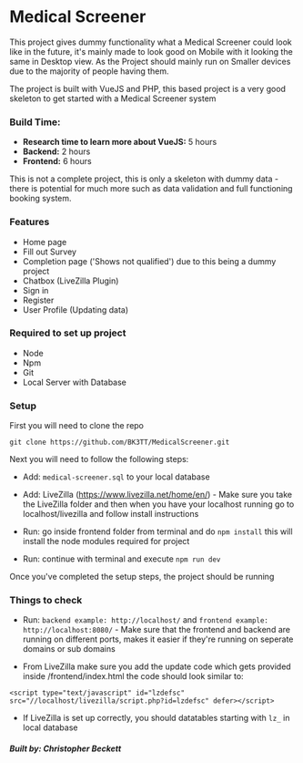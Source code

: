 # Medical Screener

This project gives dummy functionality what a Medical Screener could look like in the future, it's mainly made to look good on Mobile with it looking the same in Desktop view. As the Project should mainly run on Smaller devices due to the majority of people having them.

The project is built with VueJS and PHP, this based project is a very good skeleton to get started with a Medical Screener system

### Build Time:

- **Research time to learn more about VueJS:** 5 hours
- **Backend:** 2 hours
- **Frontend:** 6 hours

This is not a complete project, this is only a skeleton with dummy data - there is potential for much more such as data validation and full functioning booking system.

### Features

- Home page
- Fill out Survey 
- Completion page ('Shows not qualified') due to this being a dummy project
- Chatbox (LiveZilla Plugin)
- Sign in
- Register
- User Profile (Updating data)

### Required to set up project 

- Node 
- Npm 
- Git
- Local Server with Database

### Setup

First you will need to clone the repo

 ```git clone https://github.com/BK3TT/MedicalScreener.git```
 
Next you will need to follow the following steps:
 
 - Add: ```medical-screener.sql``` to your local database
 - Add: LiveZilla (https://www.livezilla.net/home/en/) - Make sure you take the LiveZilla folder and then when you have your localhost running go to localhost/livezilla and follow install instructions
 
 - Run: go inside frontend folder from terminal and do ```npm install``` this will install the node modules required for project
 - Run: continue with terminal and execute ```npm run dev```
 
 Once you've completed the setup steps, the project should be running
 
 ### Things to check
 
 - Run: ```backend example: http://localhost/``` and ```frontend example: http://localhost:8080/``` - Make sure that the frontend and backend are running on different ports, makes it easier if they're running on seperate domains or sub domains
 
 - From LiveZilla make sure you add the update code which gets provided inside /frontend/index.html the code should look similar to:
 
```<script type="text/javascript" id="lzdefsc" src="//localhost/livezilla/script.php?id=lzdefsc" defer></script>```

- If LiveZilla is set up correctly, you should datatables starting with ```lz_``` in local database

##### Built by: Christopher Beckett
